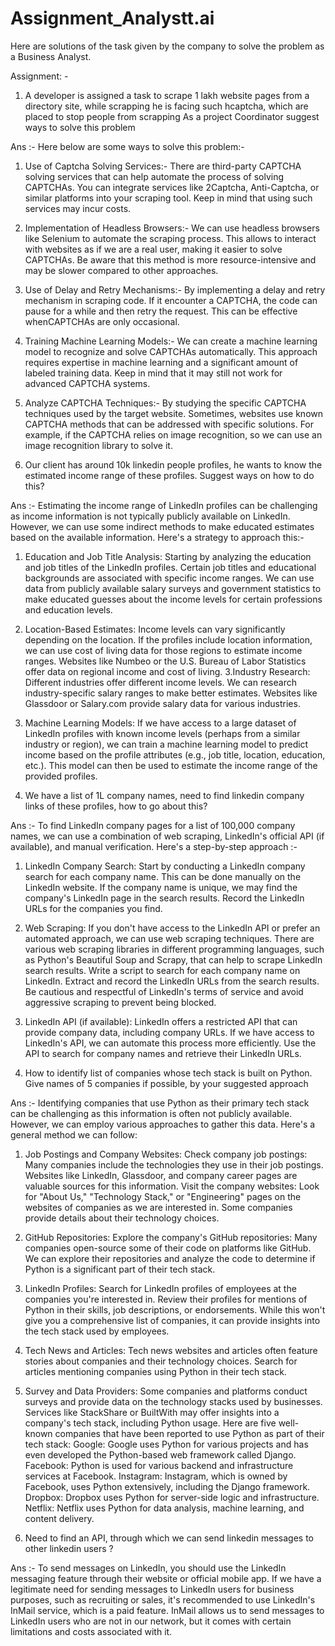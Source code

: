 # Assignment_Analystt.ai
Here are solutions of the task given by the company to solve the problem as a Business Analyst. 


Assignment: - 
1. A developer is assigned a task to scrape 1 lakh website pages from a directory site, while scrapping he is facing such hcaptcha, which are placed to stop people from scrapping As a project Coordinator suggest ways to solve this problem
   
Ans :-  Here below are some ways to solve this problem:-
 1. Use of Captcha Solving Services:-
 There are third-party CAPTCHA solving services that can help automate the process of solving CAPTCHAs. You can integrate services like 2Captcha, Anti-Captcha, or similar platforms 
 into your scraping tool. Keep in mind that using such services may incur costs.
 2. Implementation of Headless Browsers:-
 We can use headless browsers like Selenium to automate the scraping process. This allows to interact with websites as if we are a real user, making it easier to solve CAPTCHAs. Be 
 aware that this method is more resource-intensive and may be slower compared to other approaches.
 3. Use of Delay and Retry Mechanisms:-
  By implementing a delay and retry mechanism in scraping code. If it encounter a CAPTCHA, the code can pause for a while and then retry the request. This can be effective whenCAPTCHAs 
  are only occasional.
 4. Training Machine Learning Models:-
  We can create a machine learning model to recognize and solve CAPTCHAs automatically. This approach requires expertise in machine learning and a significant amount of labeled 
  training data. Keep in mind that it may still not work for advanced CAPTCHA systems.
 5. Analyze CAPTCHA Techniques:-
  By studying the specific CAPTCHA techniques used by the target website. Sometimes, websites use known CAPTCHA methods that can be addressed with specific solutions. For example, if 
  the CAPTCHA relies on image recognition, so we can use an image recognition library to solve it.

 2. Our client has around 10k linkedin people profiles, he wants to know the estimated income range of these profiles. Suggest ways on how to do this?
    
Ans :- Estimating the income range of LinkedIn profiles can be challenging as income information is not typically publicly available on LinkedIn. However, we can use some indirect 
 methods to make educated estimates based on the available information. Here's a strategy to approach this:-
 1. Education and Job Title Analysis:
  Starting by analyzing the education and job titles of the LinkedIn profiles. Certain job titles and educational backgrounds are associated with specific income ranges. We can use 
  data from publicly available salary surveys and government statistics to make educated guesses about the income levels for certain professions and education levels.
 2. Location-Based Estimates:
  Income levels can vary significantly depending on the location. If the profiles include location information, we can use cost of living data for those regions to estimate income 
  ranges. Websites like Numbeo or the U.S. Bureau of Labor Statistics offer data on regional income and cost of living.
 3.Industry Research:
  Different industries offer different income levels. We can research industry-specific salary ranges to make better estimates. Websites like Glassdoor or Salary.com provide salary 
  data for various industries.
 4. Machine Learning Models:
  If we have access to a large dataset of LinkedIn profiles with known income levels (perhaps from a similar industry or region), we can train a machine learning model to predict 
  income based on the profile attributes (e.g., job title, location, education, etc.). This model can then be used to estimate the income range of the provided profiles.



 3. We have a list of 1L company names, need to find linkedin company links of these profiles, how to go about this?
    
Ans :- To find LinkedIn company pages for a list of 100,000 company names, we can use a combination of web scraping, LinkedIn's official API (if available), and manual verification. 
  Here's a step-by-step approach :-
 1. LinkedIn Company Search:
  Start by conducting a LinkedIn company search for each company name. This can be done manually on the LinkedIn website. If the company name is unique, we may find the company's 
  LinkedIn page in the search results. Record the LinkedIn URLs for the companies you find.
 2. Web Scraping:
  If you don't have access to the LinkedIn API or prefer an automated approach, we can use web scraping techniques. There are various web scraping libraries in different programming 
  languages, such as Python's Beautiful Soup and Scrapy, that can help to scrape LinkedIn search results.
  Write a script to search for each company name on LinkedIn.
  Extract and record the LinkedIn URLs from the search results.
  Be cautious and respectful of LinkedIn's terms of service and avoid aggressive scraping to prevent being blocked.
 3. LinkedIn API (if available):
  LinkedIn offers a restricted API that can provide company data, including company URLs. If we have access to LinkedIn's API, we can automate this process more efficiently. Use the 
  API to search for company names and retrieve their LinkedIn URLs.

4. How to identify list of companies whose tech stack is built on Python. Give names of 5 companies if possible, by your suggested approach
   
 Ans :-  Identifying companies that use Python as their primary tech stack can be challenging as this information is often not publicly available. However, we can employ various 
 approaches to gather this data. Here's a general method we can follow:
 1. Job Postings and Company Websites:
  Check company job postings: Many companies include the technologies they use in their job postings. Websites like LinkedIn, Glassdoor, and company career pages are valuable sources 
  for this information.
  Visit the company websites: Look for "About Us," "Technology Stack," or "Engineering" pages on the websites of companies as we are interested in. Some companies provide details about 
  their technology choices.
  2. GitHub Repositories:
  Explore the company's GitHub repositories: Many companies open-source some of their code on platforms like GitHub. We can explore their repositories and analyze the code to determine 
  if Python is a significant part of their tech stack.
 3. LinkedIn Profiles:
  Search for LinkedIn profiles of employees at the companies you're interested in.
  Review their profiles for mentions of Python in their skills, job descriptions, or endorsements.
  While this won't give you a comprehensive list of companies, it can provide insights into the tech stack used by employees.
 4. Tech News and Articles:
  Tech news websites and articles often feature stories about companies and their technology choices. Search for articles mentioning companies using Python in their tech stack.
 5. Survey and Data Providers:
  Some companies and platforms conduct surveys and provide data on the technology stacks used by businesses. Services like StackShare or BuiltWith may offer insights into a company's 
  tech stack, including Python usage.
  Here are five well-known companies that have been reported to use Python as part of their tech stack:
  Google: Google uses Python for various projects and has even developed the Python-based web framework called Django.
  Facebook: Python is used for various backend and infrastructure services at Facebook.
  Instagram: Instagram, which is owned by Facebook, uses Python extensively, including the Django framework.
  Dropbox: Dropbox uses Python for server-side logic and infrastructure.
  Netflix: Netflix uses Python for data analysis, machine learning, and content delivery.
 
5. Need to find an API, through which we can send linkedin messages to other linkedin users ?
   
Ans :- To send messages on LinkedIn, you should use the LinkedIn messaging feature through their website or official mobile app. If we have a legitimate need for sending messages to 
  LinkedIn users for business purposes, such as recruiting or sales, it's recommended to use LinkedIn's InMail service, which is a paid feature. InMail allows us to send messages to 
  LinkedIn users who are not in our network, but it comes with certain limitations and costs associated with it.
